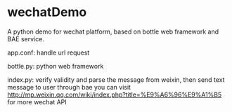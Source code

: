 wechatDemo
==========

A python demo for wechat platform, based on bottle web framework and BAE service.

app.conf:
    handle url request
    
bottle.py:
    python web framework
    
index.py:
    verify validity and parse the message from weixin, then send text message to user through bae
    you can visit http://mp.weixin.qq.com/wiki/index.php?title=%E9%A6%96%E9%A1%B5 for more wechat API
